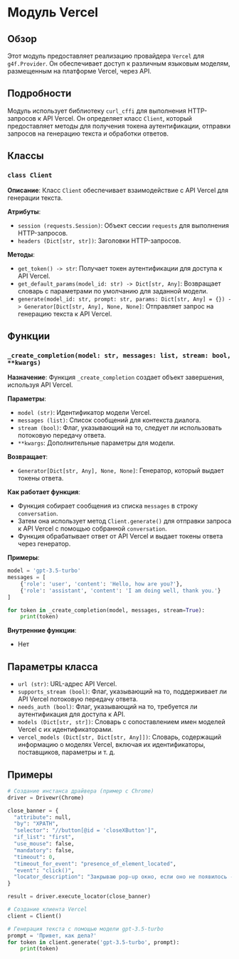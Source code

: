# Модуль Vercel

## Обзор

Этот модуль предоставляет реализацию провайдера `Vercel` для `g4f.Provider`. Он обеспечивает доступ к различным языковым моделям, размещенным на платформе Vercel, через API.

## Подробности

Модуль использует библиотеку `curl_cffi` для выполнения HTTP-запросов к API Vercel. Он определяет класс `Client`, который предоставляет методы для получения токена аутентификации, отправки запросов на генерацию текста и обработки ответов.

## Классы

### `class Client`

**Описание**: Класс `Client` обеспечивает взаимодействие с API Vercel для генерации текста.

**Атрибуты**:

- `session (requests.Session)`: Объект сессии `requests` для выполнения HTTP-запросов.
- `headers (Dict[str, str])`: Заголовки HTTP-запросов.

**Методы**:

- `get_token() -> str`: Получает токен аутентификации для доступа к API Vercel.
- `get_default_params(model_id: str) -> Dict[str, Any]`: Возвращает словарь с параметрами по умолчанию для заданной модели.
- `generate(model_id: str, prompt: str, params: Dict[str, Any] = {}) -> Generator[Dict[str, Any], None, None]`: Отправляет запрос на генерацию текста к API Vercel.

## Функции

### `_create_completion(model: str, messages: list, stream: bool, **kwargs)`

**Назначение**: Функция `_create_completion` создает объект завершения, используя API Vercel.

**Параметры**:

- `model (str)`: Идентификатор модели Vercel.
- `messages (list)`: Список сообщений для контекста диалога.
- `stream (bool)`: Флаг, указывающий на то, следует ли использовать потоковую передачу ответа.
- `**kwargs`: Дополнительные параметры для модели.

**Возвращает**:

- `Generator[Dict[str, Any], None, None]`: Генератор, который выдает токены ответа.

**Как работает функция**:

- Функция собирает сообщения из списка `messages` в строку `conversation`.
- Затем она использует метод `Client.generate()` для отправки запроса к API Vercel с помощью собранной `conversation`.
- Функция обрабатывает ответ от API Vercel и выдает токены ответа через генератор.

**Примеры**:

```python
model = 'gpt-3.5-turbo'
messages = [
    {'role': 'user', 'content': 'Hello, how are you?'},
    {'role': 'assistant', 'content': 'I am doing well, thank you.'}
]

for token in _create_completion(model, messages, stream=True):
    print(token)
```

**Внутренние функции**:

- Нет

## Параметры класса

- `url (str)`: URL-адрес API Vercel.
- `supports_stream (bool)`: Флаг, указывающий на то, поддерживает ли API Vercel потоковую передачу ответа.
- `needs_auth (bool)`: Флаг, указывающий на то, требуется ли аутентификация для доступа к API.
- `models (Dict[str, str])`: Словарь с сопоставлением имен моделей Vercel с их идентификаторами.
- `vercel_models (Dict[str, Dict[str, Any]])`: Словарь, содержащий информацию о моделях Vercel, включая их идентификаторы, поставщиков, параметры и т. д.

## Примеры

```python
# Создание инстанса драйвера (пример с Chrome)
driver = Drivewr(Chrome)

close_banner = {
  "attribute": null,
  "by": "XPATH",
  "selector": "//button[@id = 'closeXButton']",
  "if_list": "first",
  "use_mouse": false,
  "mandatory": false,
  "timeout": 0,
  "timeout_for_event": "presence_of_element_located",
  "event": "click()",
  "locator_description": "Закрываю pop-up окно, если оно не появилось - не страшно (`mandatory`:`false`)"
}

result = driver.execute_locator(close_banner)
```
```python
# Создание клиента Vercel
client = Client()

# Генерация текста с помощью модели gpt-3.5-turbo
prompt = 'Привет, как дела?'
for token in client.generate('gpt-3.5-turbo', prompt):
    print(token)